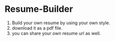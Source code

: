 <!-- @format -->

# Resume-Builder

1. Build your own resume by using your own style.
2. download it as a pdf file.
3. you can share your own resume url as well.
